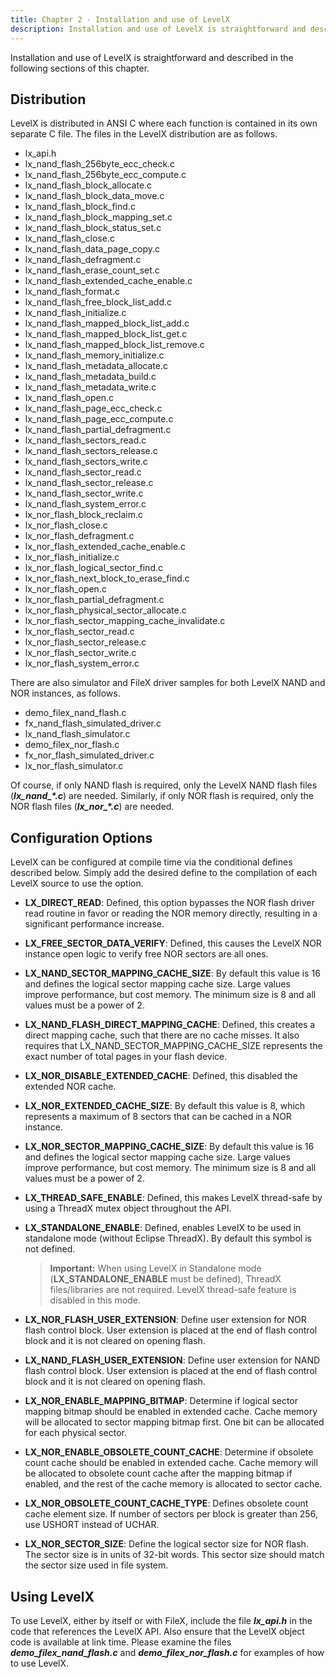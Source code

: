 ```yaml
---
title: Chapter 2 - Installation and use of LevelX
description: Installation and use of LevelX is straightforward and described in the following sections of this chapter.
---
```



Installation and use of LevelX is straightforward and described in the following sections of this chapter.

## Distribution

LevelX is distributed in ANSI C where each function is contained in its own separate C file. The files in the LevelX distribution are as follows.
- lx_api.h
- lx_nand_flash_256byte_ecc_check.c
- lx_nand_flash_256byte_ecc_compute.c
- lx_nand_flash_block_allocate.c
- lx_nand_flash_block_data_move.c
- lx_nand_flash_block_find.c
- lx_nand_flash_block_mapping_set.c
- lx_nand_flash_block_status_set.c
- lx_nand_flash_close.c
- lx_nand_flash_data_page_copy.c
- lx_nand_flash_defragment.c
- lx_nand_flash_erase_count_set.c
- lx_nand_flash_extended_cache_enable.c
- lx_nand_flash_format.c
- lx_nand_flash_free_block_list_add.c
- lx_nand_flash_initialize.c
- lx_nand_flash_mapped_block_list_add.c
- lx_nand_flash_mapped_block_list_get.c
- lx_nand_flash_mapped_block_list_remove.c
- lx_nand_flash_memory_initialize.c
- lx_nand_flash_metadata_allocate.c
- lx_nand_flash_metadata_build.c
- lx_nand_flash_metadata_write.c
- lx_nand_flash_open.c
- lx_nand_flash_page_ecc_check.c
- lx_nand_flash_page_ecc_compute.c
- lx_nand_flash_partial_defragment.c
- lx_nand_flash_sectors_read.c
- lx_nand_flash_sectors_release.c
- lx_nand_flash_sectors_write.c
- lx_nand_flash_sector_read.c
- lx_nand_flash_sector_release.c
- lx_nand_flash_sector_write.c
- lx_nand_flash_system_error.c
- lx_nor_flash_block_reclaim.c
- lx_nor_flash_close.c
- lx_nor_flash_defragment.c  
- lx_nor_flash_extended_cache_enable.c
- lx_nor_flash_initialize.c
- lx_nor_flash_logical_sector_find.c
- lx_nor_flash_next_block_to_erase_find.c
- lx_nor_flash_open.c
- lx_nor_flash_partial_defragment.c
- lx_nor_flash_physical_sector_allocate.c
- lx_nor_flash_sector_mapping_cache_invalidate.c
- lx_nor_flash_sector_read.c
- lx_nor_flash_sector_release.c
- lx_nor_flash_sector_write.c
- lx_nor_flash_system_error.c

There are also simulator and FileX driver samples for both LevelX NAND and NOR instances, as follows.

- demo_filex_nand_flash.c  
- fx_nand_flash_simulated_driver.c
- lx_nand_flash_simulator.c
- demo_filex_nor_flash.c  
- fx_nor_flash_simulated_driver.c
- lx_nor_flash_simulator.c

Of course, if only NAND flash is required, only the LevelX NAND flash files (***lx_nand_\*.c***) are needed. Similarly, if only NOR flash is required, only the NOR flash files (***lx_nor_\*.c***) are needed.

## Configuration Options

LevelX can be configured at compile time via the conditional defines described below. Simply add the desired define to the compilation of each LevelX source to use the option.

- **LX_DIRECT_READ**:  Defined, this option bypasses the NOR flash driver read routine in favor or reading the NOR memory directly, resulting in a significant performance increase.
- **LX_FREE_SECTOR_DATA_VERIFY**: Defined, this causes the LevelX NOR instance open logic to verify free NOR sectors are all ones.
- **LX_NAND_SECTOR_MAPPING_CACHE_SIZE**:  By default this value is 16 and defines the logical sector mapping cache size. Large values improve performance, but cost memory. The minimum size is 8 and all values must be a power of 2.
- **LX_NAND_FLASH_DIRECT_MAPPING_CACHE**: Defined, this creates a direct mapping cache, such that there are no cache misses. It also requires that LX_NAND_SECTOR_MAPPING_CACHE_SIZE represents the exact number of total pages in your flash device.
- **LX_NOR_DISABLE_EXTENDED_CACHE**: Defined, this disabled the extended NOR cache.
- **LX_NOR_EXTENDED_CACHE_SIZE**: By default this value is 8, which represents a maximum of 8 sectors that can be cached in a NOR instance.
- **LX_NOR_SECTOR_MAPPING_CACHE_SIZE**: By default this value is 16 and defines the logical sector mapping cache size. Large values improve performance, but cost memory. The minimum size is 8 and all values must be a power of 2.
- **LX_THREAD_SAFE_ENABLE**: Defined, this makes LevelX thread-safe by using a ThreadX mutex object throughout the API.
- **LX_STANDALONE_ENABLE**: Defined, enables LevelX to be used in standalone mode (without Eclipse ThreadX). By default this symbol is not defined.

  > **Important:** When using LevelX in Standalone mode (**LX_STANDALONE_ENABLE** must be defined), ThreadX files/libraries are not required. LevelX thread-safe feature is disabled in this mode.

- **LX_NOR_FLASH_USER_EXTENSION**: Define user extension for NOR flash control block. User extension is placed at the end of flash control block and it is not cleared on opening flash.
- **LX_NAND_FLASH_USER_EXTENSION**: Define user extension for NAND flash control block. User extension is placed at the end of flash control block and it is not cleared on opening flash.
- **LX_NOR_ENABLE_MAPPING_BITMAP**: Determine if logical sector mapping bitmap should be enabled in extended cache. Cache memory will be allocated to sector mapping bitmap first. One bit can be allocated for each physical sector.
- **LX_NOR_ENABLE_OBSOLETE_COUNT_CACHE**: Determine if obsolete count cache should be enabled in extended cache. Cache memory will be allocated to obsolete count cache after the mapping bitmap if enabled, and the rest of the cache memory is allocated to sector cache.
- **LX_NOR_OBSOLETE_COUNT_CACHE_TYPE**: Defines obsolete count cache element size. If number of sectors per block is greater than 256, use USHORT instead of UCHAR.
- **LX_NOR_SECTOR_SIZE**: Define the logical sector size for NOR flash. The sector size is in units of 32-bit words. This sector size should match the sector size used in file system.

## Using LevelX

To use LevelX, either by itself or with FileX, include the file ***lx_api.h*** in the code that references the LevelX API. Also ensure that the LevelX object code is available at link time. Please examine the files ***demo_filex_nand_flash.c*** and ***demo_filex_nor_flash.c*** for examples of how to use LevelX.

